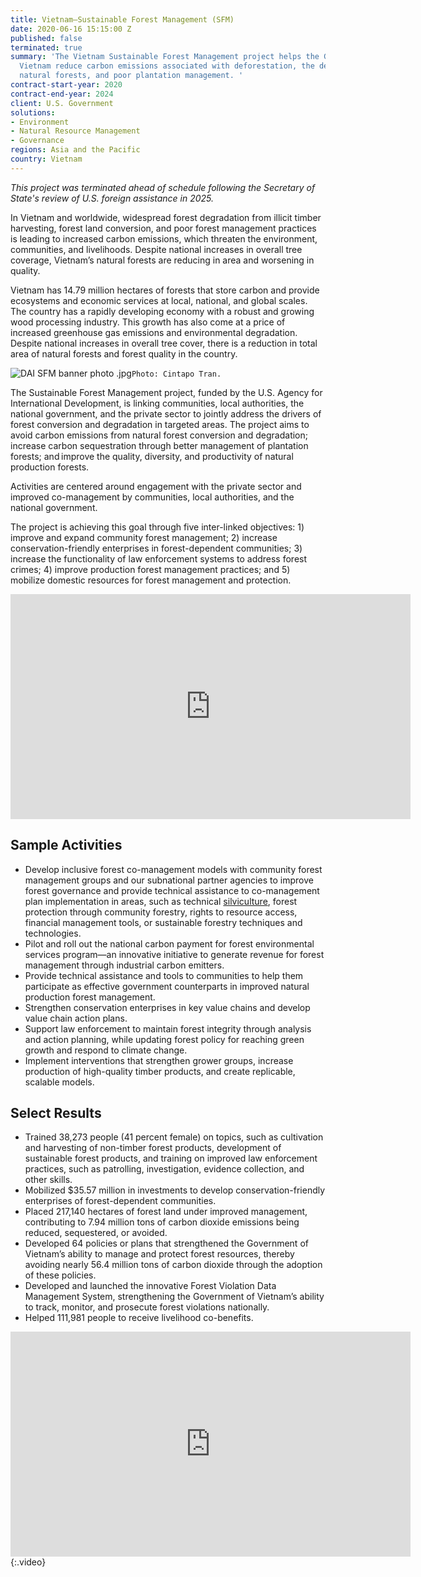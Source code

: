 ```yaml
---
title: Vietnam—Sustainable Forest Management (SFM)
date: 2020-06-16 15:15:00 Z
published: false
terminated: true
summary: 'The Vietnam Sustainable Forest Management project helps the Government of
  Vietnam reduce carbon emissions associated with deforestation, the degradation of
  natural forests, and poor plantation management. '
contract-start-year: 2020
contract-end-year: 2024
client: U.S. Government
solutions:
- Environment
- Natural Resource Management
- Governance
regions: Asia and the Pacific
country: Vietnam
---
```


<aside><em>This project was terminated ahead of schedule following the Secretary of State's review of U.S. foreign assistance in 2025.</em></aside>

In Vietnam and worldwide, widespread forest degradation from illicit timber harvesting, forest land conversion, and poor forest management practices is leading to increased carbon emissions, which threaten the environment, communities, and livelihoods. Despite national increases in overall tree coverage, Vietnam’s natural forests are reducing in area and worsening in quality.   

Vietnam has 14.79 million hectares of forests that store carbon and provide ecosystems and economic services at local, national, and global scales. The country has a rapidly developing economy with a robust and growing wood processing industry. This growth has also come at a price of increased greenhouse gas emissions and environmental degradation. Despite national increases in overall tree cover, there is a reduction in total area of natural forests and forest quality in the country.

![DAI SFM banner photo .jpg](/uploads/DAI%20SFM%20banner%20photo%20.jpg)`Photo: Cintapo Tran.`

The Sustainable Forest Management project, funded by the U.S. Agency for International Development, is linking communities, local authorities, the national government, and the private sector to jointly address the drivers of forest conversion and degradation in targeted areas. The project aims to avoid carbon emissions from natural forest conversion and degradation; increase carbon sequestration through better management of plantation forests; and improve the quality, diversity, and productivity of natural production forests.   

Activities are centered around engagement with the private sector and improved co-management by communities, local authorities, and the national government.

The project is achieving this goal through five inter-linked objectives: 1) improve and expand community forest management; 2) increase conservation-friendly enterprises in forest-dependent communities; 3) increase the functionality of law enforcement systems to address forest crimes; 4) improve production forest management practices; and 5) mobilize domestic resources for forest management and protection.

<iframe src="https://player.vimeo.com/video/915106868" width="640" height="360" frameborder="0" allow="autoplay; fullscreen; picture-in-picture" allowfullscreen></iframe>

## Sample Activities

* Develop inclusive forest co-management models with community forest management groups and our subnational partner agencies to improve forest governance and provide technical assistance to co-management plan implementation in areas, such as technical [silviculture](https://en.wikipedia.org/wiki/Silviculture), forest protection through community forestry, rights to resource access, financial management tools, or sustainable forestry techniques and technologies.
* Pilot and roll out the national carbon payment for forest environmental services program—an innovative initiative to generate revenue for forest management through industrial carbon emitters.
* Provide technical assistance and tools to communities to help them participate as effective government counterparts in improved natural production forest management.
* Strengthen conservation enterprises in key value chains and develop value chain action plans.
* Support law enforcement to maintain forest integrity through analysis and action planning, while updating forest policy for reaching green growth and respond to climate change.
* Implement interventions that strengthen grower groups, increase production of high-quality timber products, and create replicable, scalable models.

## Select Results

* Trained 38,273 people (41 percent female)  on topics, such as cultivation and harvesting of non-timber forest products, development of sustainable forest products, and training on improved law enforcement practices, such as patrolling, investigation, evidence collection, and other skills.
* Mobilized $35.57 million in investments to develop conservation-friendly enterprises of forest-dependent communities.
* Placed 217,140 hectares of forest land under improved management, contributing to 7.94 million tons of carbon dioxide emissions being reduced, sequestered, or avoided.
* Developed 64 policies or plans that strengthened the Government of Vietnam’s ability to manage and protect forest resources, thereby avoiding nearly 56.4 million tons of carbon dioxide through the adoption of these policies.
* Developed and launched the innovative Forest Violation Data Management System, strengthening the Government of Vietnam’s ability to track, monitor, and prosecute forest violations nationally.
* Helped 111,981 people to receive livelihood co-benefits.

<iframe src="https://player.vimeo.com/video/889039813" width="640" height="360" frameborder="0" allow="autoplay; fullscreen; picture-in-picture" allowfullscreen></iframe>{:.video}
